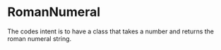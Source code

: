 # RomanNumeral
The codes intent is to have a class that takes a number and returns the roman numeral string.
